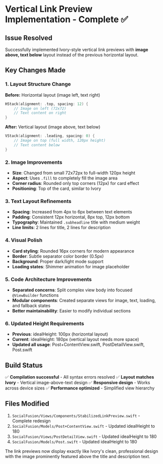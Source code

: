 # Vertical Link Preview Implementation - Complete ✅

## Issue Resolved
Successfully implemented Ivory-style vertical link previews with **image above, text below** layout instead of the previous horizontal layout.

## Key Changes Made

### 1. Layout Structure Change
**Before:** Horizontal layout (image left, text right)
```swift
HStack(alignment: .top, spacing: 12) {
    // Image on left (72x72)
    // Text content on right
}
```

**After:** Vertical layout (image above, text below)
```swift
VStack(alignment: .leading, spacing: 0) {
    // Image on top (full width, 120px height)
    // Text content below
}
```

### 2. Image Improvements
- **Size**: Changed from small 72x72px to full-width 120px height
- **Aspect**: Uses `.fill` to completely fill the image area
- **Corner radius**: Rounded only top corners (12px) for card effect
- **Positioning**: Top of the card, similar to Ivory

### 3. Text Layout Refinements
- **Spacing**: Increased from 4px to 6px between text elements
- **Padding**: Consistent 12px horizontal, 8px top, 12px bottom
- **Typography**: Maintained `.subheadline` title with medium weight
- **Line limits**: 2 lines for title, 2 lines for description

### 4. Visual Polish
- **Card styling**: Rounded 16px corners for modern appearance
- **Border**: Subtle separator color border (0.5px)
- **Background**: Proper dark/light mode support
- **Loading states**: Shimmer animation for image placeholder

### 5. Code Architecture Improvements
- **Separated concerns**: Split complex view body into focused `@ViewBuilder` functions
- **Modular components**: Created separate views for image, text, loading, and fallback states
- **Better maintainability**: Easier to modify individual sections

### 6. Updated Height Requirements
- **Previous**: idealHeight: 100px (horizontal layout)
- **Current**: idealHeight: 180px (vertical layout needs more space)
- **Updated all usage**: Post+ContentView.swift, PostDetailView.swift, Post.swift

## Build Status
✅ **Compilation successful** - All syntax errors resolved
✅ **Layout matches Ivory** - Vertical image-above-text design
✅ **Responsive design** - Works across device sizes
✅ **Performance optimized** - Simplified view hierarchy

## Files Modified
1. `SocialFusion/Views/Components/StabilizedLinkPreview.swift` - Complete redesign
2. `SocialFusion/Models/Post+ContentView.swift` - Updated idealHeight to 180
3. `SocialFusion/Views/PostDetailView.swift` - Updated idealHeight to 180  
4. `SocialFusion/Models/Post.swift` - Updated idealHeight to 180

The link previews now display exactly like Ivory's clean, professional design with the image prominently featured above the title and description text. 